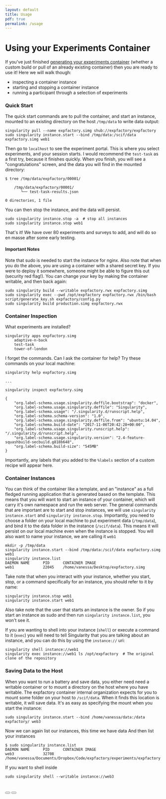 ```yaml
---
layout: default
title: Usage
pdf: true
permalink: /usage
---
```


# Using your Experiments Container
If you've just finished [generating your experiments container](/expfactory/generate.html) (whether a custom build or pull of an already existing container) then you are ready to use it! Here we will walk though:

 - inspecting a container instance
 - starting and stopping a container instance
 - running a participant through a selection of experiments


### Quick Start
The quick start commands are to pull the container, and start an instance, mounted to an existing directory on the host `/tmp/data` to write data output:

```
singularity pull --name expfactory.simg shub://expfactory/expfactory
sudo singularity instance.start --bind /tmp/data:/scif/data expfactory.simg web1
```

Then go to `localhost` to see the experiment portal. This is where you select experiments, and your session starts. I would recommend the `test-task` as a first try, because it finishes quickly. When you finish, you will see a "congratulations" screen, and the data you will find in the mounted directory:

```
$ tree /tmp/data/expfactory/00001/

    /tmp/data/expfactory/00001/
       └── test-task-results.json

0 directories, 1 file
```

You can then stop the instance, and the data will persist.

```
sudo singularity instance.stop -a  # stop all instances
sudo singularity instance.stop web1
```

That's it! We have over 80 experiments and surveys to add, and will do so en masse after some early testing.

#### Important Notes
Note that sudo is needed to start the instance for nginx. Also note that when you do the above, you are using a container with a shared secret key. If you were to deploy it somewhere, someone might be able to figure this out (security red flag!). You can change your key by making the container writable, and then back again:


```
sudo singularity build --writable expfactory.rwx expfactory.simg
sudo singularity exec --pwd /opt/expfactory expfactory.rwx /bin/bash script/generate_key.sh expfactory/config.py
sudo singularity build production.simg expfactory.rwx
```

### Container Inspection

What experiments are installed?

```
singularity apps expfactory.simg
    adaptive-n-back
    test-task
    tower-of-london
```

I forget the commands. Can I ask the container for help?  Try these commands on your local machine:

```
singularity help expfactory.simg

...

singularity inspect expfactory.simg

{
    "org.label-schema.usage.singularity.deffile.bootstrap": "docker",
    "org.label-schema.usage.singularity.deffile": "Singularity",
    "org.label-schema.usage": "/.singularity.d/runscript.help",
    "org.label-schema.schema-version": "1.0",
    "org.label-schema.usage.singularity.deffile.from": "ubuntu:14.04",
    "org.label-schema.build-date": "2017-11-06T20:42:28+00:00",
    "org.label-schema.usage.singularity.runscript.help": "/.singularity.d/runscript.help",
    "org.label-schema.usage.singularity.version": "2.4-feature-squashbuild-secbuild.g818b648",
    "org.label-schema.build-size": "545MB"
}
```

Importantly, any labels that you added to the `%labels` section of a custom recipe will appear here.

### Container Instances
You can think of the container like a template, and an "instance" as a full fledged running application that is generated based on the template. This means that you will want to start an instance of your container, which will carry it's own namespace and run the web server. The general commands that are important are to start and stop instances, we will use `singularity instance.start` and  `singularity instance.stop`. Importantly, you need to choose a folder on your local machine to put experiment data (`/tmp/data`), and bind it to the data folder in the instance (`/scif/data`). This means it will persist on our local machine even when the instance is stopped. You will also want to name your instance, we are calling it `web1`

```
mkdir -p /tmp/data
singularity instance.start --bind /tmp/data:/scif/data expfactory.simg web1
singularity instance.list
DAEMON NAME      PID      CONTAINER IMAGE
web1             22045    /home/vanessa/Desktop/expfactory.simg
```

Take note that when you interact with your instance, whether you start, stop, or a command specifically for an instance, you should refer to it by name:

```
singularity instance.stop web1
singularity instance.start web1
```

Also take note that the user that starts an instance is the owner. So if you start an instance as sudo and then run `singularity instance.list`, you won't see it.

If you are wanting to shell into your instance (`shell`) or execute a command to it (`exec`) you will need to tell Singularity that you are talking about an instance, and you can do this by using the `instance://` uri:


```
singularity shell instance://web1
singularity exec instance://web1 ls /opt/expfactory  # The original clone of the repository
```


### Saving Data to the Host
When you want to run a battery and save data, you either need need a writable container or to mount a directory
on the host where you have writable. The expfactory container internal organization expects for you to mount some folder on your host to `/scif/data`. When it finds this location is writable, it will save data. It's as easy as specifying the mount when you start the instance:

```
sudo singularity instance.start --bind /home/vanessa/data:/data expfactory/ web3
```

Now we can again list our instances, this time we have data And then list your instances

```
$ sudo singularity instance.list
DAEMON NAME      PID      CONTAINER IMAGE
web3             32708    /home/vanessa/Documents/Dropbox/Code/expfactory/experiments/expfactory
```

If you want to shell inside

```
sudo singularity shell --writable instance://web3
```

<br>
<div>
    <a href="/expfactory/generate.html"><button class="previous-button btn btn-primary"><i class="fa fa-chevron-left"></i> </button></a>
    <a href="/expfactory/contribute.html"><button class="next-button btn btn-primary"><i class="fa fa-chevron-right"></i> </button></a>
</div><br>

